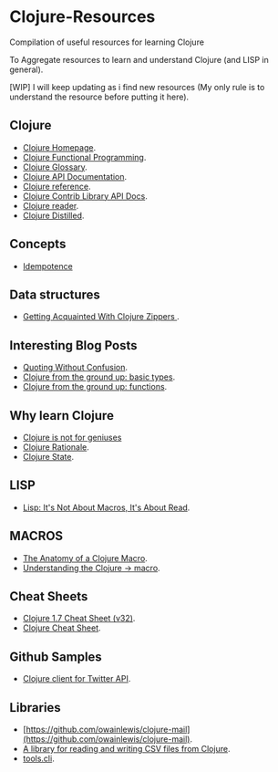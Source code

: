 # Clojure-Resources
Compilation of useful resources for learning Clojure

To Aggregate resources to learn and understand Clojure (and LISP in general).

[WIP] I will keep updating as i find new resources (My only rule is to understand the resource before putting it here).

## Clojure
* [Clojure Homepage](http://clojure.org/).
* [Clojure Functional Programming](http://clojure.org/functional_programming).
* [Clojure Glossary](https://github.com/clojuredocs/guides/blob/master/articles/language/glossary.md).
* [Clojure API Documentation](http://clojure.github.io/clojure/).
* [Clojure reference](http://clojure.org/documentation).
* [Clojure Contrib Library API Docs](http://clojure.github.io/).
* [Clojure reader](http://clojure.org/reader).
* [Clojure Distilled](http://yogthos.github.io/ClojureDistilled.html).

## Concepts
* [Idempotence](https://en.wikipedia.org/wiki/Idempotence)

## Data structures
* [Getting Acquainted With Clojure Zippers
](http://josf.info/blog/2014/03/21/getting-acquainted-with-clojure-zippers/).

## Interesting Blog Posts
* [Quoting Without Confusion](https://blog.8thlight.com/colin-jones/2012/05/22/quoting-without-confusion.html).
* [Clojure from the ground up: basic types](https://aphyr.com/posts/302-clojure-from-the-ground-up-basic-types).
* [Clojure from the ground up: functions](https://aphyr.com/posts/303-clojure-from-the-ground-up-functions).

## Why learn Clojure
* [Clojure is not for geniuses](https://adambard.com/blog/clojure-is-not-for-geniuses/)
* [Clojure Rationale](http://clojure.org/about/rationale).
* [Clojure State](http://clojure.org/about/state).

## LISP
* [Lisp: It's Not About Macros, It's About Read](http://jlongster.com/Lisp--It-s-Not-About-Macros,-It-s-About-Read).

## MACROS
* [The Anatomy of a Clojure Macro](http://bryangilbert.com/blog/2013/07/30/anatomy-of-a-clojure-macro/).
* [Understanding the Clojure -> macro](http://blog.fogus.me/2009/09/04/understanding-the-clojure-macro/).

## Cheat Sheets
* [Clojure 1.7 Cheat Sheet (v32)](http://clojure.org/api/cheatsheet).
* [Clojure Cheat Sheet](http://conj.io/).

## Github Samples
* [Clojure client for Twitter API](https://github.com/mattrepl/clojure-twitter).

## Libraries
* [https://github.com/owainlewis/clojure-mail](https://github.com/owainlewis/clojure-mail).
* [A library for reading and writing CSV files from Clojure](https://github.com/davidsantiago/clojure-csv).
* [tools.cli](https://github.com/clojure/tools.cli).
